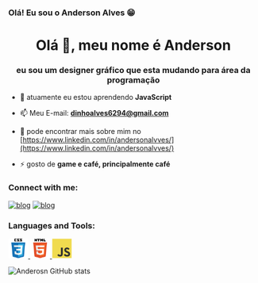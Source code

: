 ### Olá! Eu sou  o Anderson Alves 😁

<h1 align="center">Olá 👋, meu nome é Anderson</h1>
<h3 align="center">eu sou um designer gráfico que esta mudando para área da programação</h3>

- 🌱 atuamente eu estou aprendendo **JavaScript**

- 📫 Meu E-mail: **dinhoalves6294@gmail.com**

- 📄 pode encontrar mais sobre mim no [https://www.linkedin.com/in/andersonalvves/](https://www.linkedin.com/in/andersonalvves/)

- ⚡ gosto de **game e café, principalmente café**

<h3 align="left">Connect with me:</h3>

[![blog](https://img.shields.io/badge/LinkedIn-0077B5?style=for-the-badge&logo=linkedin&logoColor=white)](https://www.linkedin.com/in/andersonalvves/)
[![blog](https://img.shields.io/badge/Instagram-E4405F?style=for-the-badge&logo=instagram&logoColor=white)](https://www.instagram.com/andyy_alvesx/)

<p align="left">
</p>

<h3 align="left">Languages and Tools:</h3>
<p align="left"> <a href="https://www.w3schools.com/css/" target="_blank" rel="noreferrer"> <img src="https://raw.githubusercontent.com/devicons/devicon/master/icons/css3/css3-original-wordmark.svg" alt="css3" width="40" height="40"/> </a> <a href="https://www.w3.org/html/" target="_blank" rel="noreferrer"> <img src="https://raw.githubusercontent.com/devicons/devicon/master/icons/html5/html5-original-wordmark.svg" alt="html5" width="40" height="40"/> </a> <a href="https://developer.mozilla.org/en-US/docs/Web/JavaScript" target="_blank" rel="noreferrer"> <img src="https://raw.githubusercontent.com/devicons/devicon/master/icons/javascript/javascript-original.svg" alt="javascript" width="40" height="40"/> </a> </p>



![Anderosn GitHub stats](https://github-readme-stats.vercel.app/api?username=andy-alves&show_icons=true&theme=radical)
